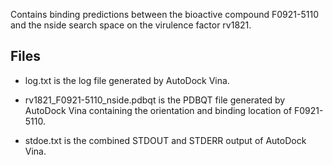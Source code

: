 Contains binding predictions between the bioactive compound F0921-5110 and the nside search space on the virulence factor rv1821.

## Files

- log.txt is the log file generated by AutoDock Vina.

- rv1821_F0921-5110_nside.pdbqt is the PDBQT file generated by AutoDock Vina containing the orientation and binding location of F0921-5110.

- stdoe.txt is the combined STDOUT and STDERR output of AutoDock Vina.

